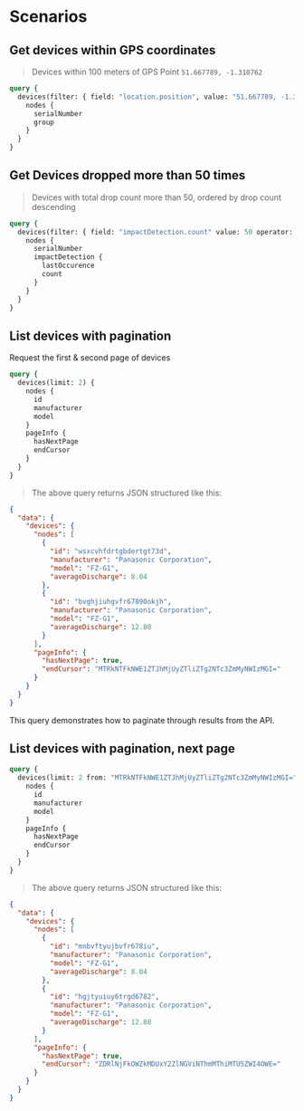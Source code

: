
# Scenarios

## Get devices within GPS coordinates

> Devices within 100 meters of GPS Point `51.667789, -1.310762`

```graphql
query {
  devices(filter: { field: "location.position", value: "51.667789, -1.310762 / 100m" }) {
    nodes {
      serialNumber
      group 
    }
  }
}
```

## Get Devices dropped more than 50 times

> Devices with total drop count more than 50, ordered by drop count descending

```graphql
query {
  devices(filter: { field: "impactDetection.count" value: 50 operator: gt } sort: { field: "impactDetection.count" order: desc}) {
    nodes {
      serialNumber
      impactDetection {
        lastOccurence
        count
      }
    }
  }
}
```

## List devices with pagination
Request the first & second page of devices

```graphql
query {
  devices(limit: 2) {
    nodes {
      id
      manufacturer
      model
    }
    pageInfo {
      hasNextPage
      endCursor
    }
  }
}
```

> The above query returns JSON structured like this:

```json
{
  "data": {
    "devices": {
      "nodes": [
        {
          "id": "wsxcvhfdrtgbdertgt73d",
          "manufacturer": "Panasonic Corporation",
          "model": "FZ-G1",
          "averageDischarge": 8.04
        },
        {
          "id": "bvghjiuhgvfr67890okjh",
          "manufacturer": "Panasonic Corporation",
          "model": "FZ-G1",
          "averageDischarge": 12.88
        }
      ],
      "pageInfo": {
        "hasNextPage": true,
        "endCursor": "MTRkNTFkNWE1ZTJhMjUyZTliZTg2NTc3ZmMyNWIzMGI="
      }
    }
  }
}
```

This query demonstrates how to paginate through results from the API.

## List devices with pagination, next page
```graphql
query {
  devices(limit: 2 from: "MTRkNTFkNWE1ZTJhMjUyZTliZTg2NTc3ZmMyNWIzMGI=") {
    nodes {
      id
      manufacturer
      model
    }
    pageInfo {
      hasNextPage
      endCursor
    }
  }
}
```

> The above query returns JSON structured like this:

```json
{
  "data": {
    "devices": {
      "nodes": [
        {
          "id": "mnbvftyujbvfr678iu",
          "manufacturer": "Panasonic Corporation",
          "model": "FZ-G1",
          "averageDischarge": 8.04
        },
        {
          "id": "hgjtyuiuy6trgd6782",
          "manufacturer": "Panasonic Corporation",
          "model": "FZ-G1",
          "averageDischarge": 12.88
        }
      ],
      "pageInfo": {
        "hasNextPage": true,
        "endCursor": "ZDRlNjFkOWZkMDUxY2ZlNGViNThmMThiMTU5ZWI4OWE="
      }
    }
  }
}
```
